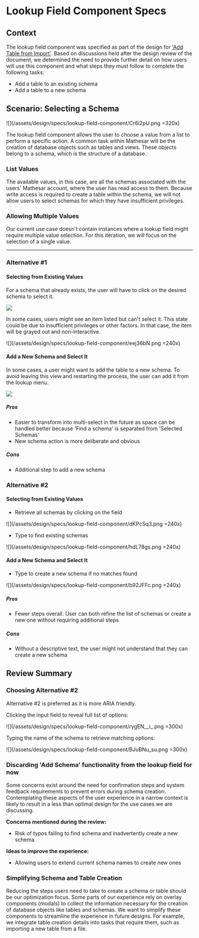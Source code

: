 # Lookup Field Component Specs

## Context
The lookup field component was specified as part of the design for ['Add Table from Import'](/design/specs/table-import). Based on discussions held after the design review of the document, we determined the need to provide further detail on how users will use this component and what steps they must follow to complete the following tasks:

- Add a table to an existing schema
- Add a table to a new schema

## Scenario: Selecting a Schema

![](/assets/design/specs/lookup-field-component/Cr6i2pU.png =320x)

The lookup field component allows the user to choose a value from a list to perform a specific action. A common task within Mathesar will be the creation of database objects such as tables and views. These objects belong to a schema, which is the structure of a database.

### List Values
The available values, in this case, are all the schemas associated with the users' Mathesar account, where the user has read access to them. Because write access is required to create a table within the schema, we will not allow users to select schemas for which they have insufficient privileges.

### Allowing Multiple Values
Our current use case doesn't contain instances where a lookup field might require multiple value selection. For this iteration, we will focus on the selection of a single value.


---

### Alternative #1

#### Selecting from Existing Values
For a schema that already exists, the user will have to click on the desired schema to select it.

![](/assets/design/specs/lookup-field-component/jRBFNUO.png)

In some cases, users might see an item listed but can't select it. This state could be due to insufficient privileges or other factors. In that case, the item will be grayed out and non-interactive.

![](/assets/design/specs/lookup-field-component/eej36bN.png =240x)

#### Add a New Schema and Select It
In some cases, a user might want to add the table to a new schema. To avoid leaving this view and restarting the process, the user can add it from the lookup menu.

![](/assets/design/specs/lookup-field-component/aP3hoGa.png)

##### Pros
- Easier to transform into multi-select in the future as space can be handled better because 'Find a schema' is separated from 'Selected Schemas'
- New schema action is more deliberate and obvious

##### Cons
- Additional step to add a new schema

### Alternative #2

#### Selecting from Existing Values

- Retrieve all schemas by clicking on the field

![](/assets/design/specs/lookup-field-component/dKPcSq3.png =240x)

- Type to find existing schemas

![](/assets/design/specs/lookup-field-component/hdL78gs.png =240x)

#### Add a New Schema and Select It
- Type to create a new schema if no matches found

![](/assets/design/specs/lookup-field-component/b92JFFc.png =240x)

##### Pros
- Fewer steps overall. User can both refine the list of schemas or create a new one without requiring additional steps

##### Cons
- Without a descriptive text, the user might not understand that they can create a new schema

## Review Summary

### Choosing Alternative #2
Alternative #2 is preferred as it is more ARIA friendly. 

Clicking the input field to reveal full list of options:

![](/assets/design/specs/lookup-field-component/rygEN__i_.png =300x)

Typing the name of the schema to retrieve matching options:

![](/assets/design/specs/lookup-field-component/BJuBNu_su.png =300x)


### Discarding 'Add Schema' functionality from the lookup field for now
Some concerns exist around the need for confirmation steps and system feedback requirements to prevent errors during schema creation. Contemplating these aspects of the user experience in a narrow context is likely to result in a less than optimal design for the use cases we are discussing.

**Concerns mentioned during the review:**

- Risk of typos failing to find schema and inadvertently create a new schema

**Ideas to improve the experience:**

- Allowing users to extend current schema names to create new ones 


### Simplifying Schema and Table Creation
Reducing the steps users need to take to create a schema or table should be our optimization focus. Some parts of our experience rely on overlay components (modals) to collect the information necessary for the creation of database objects like tables and schemas. We want to simplify these components to streamline the experience in future designs. For example, we integrate table creation details into tasks that require them, such as importing a new table from a file.
